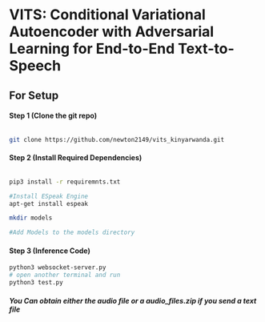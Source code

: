 # VITS: Conditional Variational Autoencoder with Adversarial Learning for End-to-End Text-to-Speech

## For Setup

#### Step 1 (Clone the git repo)

```sh

git clone https://github.com/newton2149/vits_kinyarwanda.git

```

#### Step 2 (Install Required Dependencies) 
```sh

pip3 install -r requiremnts.txt

#Install ESpeak Engine
apt-get install espeak

mkdir models

#Add Models to the models directory
```


#### Step 3 (Inference Code)
```sh
python3 websocket-server.py
# open another terminal and run
python3 test.py

```
##### You Can obtain either the audio file or a audio_files.zip if you send a text file
